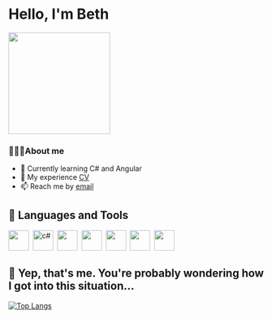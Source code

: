 # Hello, I'm Beth
<img src="https://media.tenor.com/nPxAn9NBqfIAAAAC/beavis-computer.gif" width="200"/>

### 👩🏻‍💻About me
- 🌱 Currently learning C# and Angular
- 💬 My experience [CV](https://astrakhan.hh.ru/applicant/resumes/view?resume=e534ae4aff09da1bf80039ed1f37384c755659)
- 📫 Reach me by [email](mailto:yarovaya.eliza@gmail.com)

## 🎹 Languages and Tools
<img src="https://cdn.jsdelivr.net/gh/devicons/devicon/icons/dot-net/dot-net-original.svg" width="40" />&nbsp;
<img src="https://upload.wikimedia.org/wikipedia/commons/4/4f/Csharp_Logo.png" title="c#" width="40" />&nbsp;
<img src="https://img.icons8.com/color/512/microsoft-sql-server.png"  width="40" />&nbsp;
<img src="https://upload.wikimedia.org/wikipedia/commons/thumb/2/29/Postgresql_elephant.svg/810px-Postgresql_elephant.svg.png"  width="40" />&nbsp;
<img src="https://upload.wikimedia.org/wikipedia/commons/thumb/2/2c/Visual_Studio_Icon_2022.svg/2048px-Visual_Studio_Icon_2022.svg.png"  width="40" />&nbsp;
<img src="https://cdn.jsdelivr.net/gh/devicons/devicon/icons/dotnetcore/dotnetcore-original.svg" width="40">&nbsp;
<img src="https://cdn.jsdelivr.net/gh/devicons/devicon/icons/nuget/nuget-original.svg" width="40"/>&nbsp;
  
  

## 👯 Yep, that's me. You're probably wondering how I got into this situation…
  
   [![Top Langs](https://github-readme-stats.vercel.app/api/top-langs/?username=Ikryanik&layout=compact&theme=vision-friendly-dark)](https://github.com/anuraghazra/github-readme-stats)

<!--

[![GitHub Streak](http://github-readme-streak-stats.herokuapp.com?user=Ikryanik&theme=dark&hide_border=true&date_format=j%20M%5B%20Y%5D)](https://git.io/streak-stats)

 <img src="https://github-profile-summary-cards.vercel.app/api/cards/most-commit-language?username=Ikryanik&theme=github_dark" />
   
- 🔭 I’m currently working on ...
- 👯 I’m looking to collaborate on ...
- 🤔 I’m looking for help with ...
- 💬 Ask me about ...
- 😄 Pronouns: ...
- ⚡ Fun fact: ...
-->
